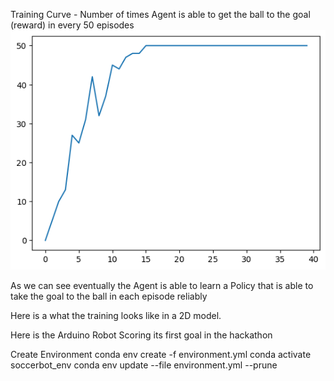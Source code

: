 
Training Curve - Number of times Agent is able to get the ball to the goal (reward) in every 50 episodes  
![alt text](/docs/TrainingCurve.png)

As we can see eventually the Agent is able to learn a Policy that is able to take the goal to the ball in each episode reliably


Here is a what the training looks like in a 2D model. 







Here is the Arduino Robot Scoring its first goal in the hackathon
























Create Environment
conda env create -f environment.yml
conda activate soccerbot_env
conda env update --file environment.yml --prune
